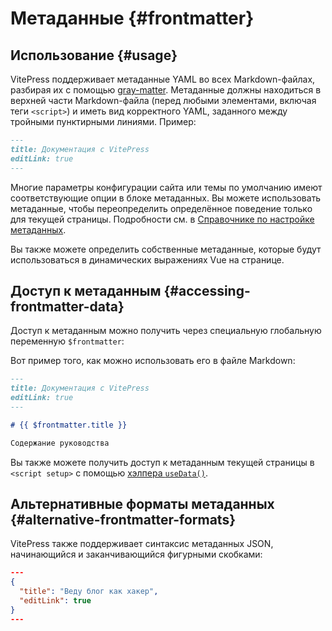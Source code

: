 # Метаданные {#frontmatter}

## Использование {#usage}

VitePress поддерживает метаданные YAML во всех Markdown-файлах, разбирая их с помощью [gray-matter](https://github.com/jonschlinkert/gray-matter). Метаданные должны находиться в верхней части Markdown-файла (перед любыми элементами, включая теги `<script>`) и иметь вид корректного YAML, заданного между тройными пунктирными линиями. Пример:

```md
---
title: Документация с VitePress
editLink: true
---
```

Многие параметры конфигурации сайта или темы по умолчанию имеют соответствующие опции в блоке метаданных. Вы можете использовать метаданные, чтобы переопределить определённое поведение только для текущей страницы. Подробности см. в [Справочнике по настройке метаданных](../reference/frontmatter-config).

Вы также можете определить собственные метаданные, которые будут использоваться в динамических выражениях Vue на странице.

## Доступ к метаданным {#accessing-frontmatter-data}

Доступ к метаданным можно получить через специальную глобальную переменную `$frontmatter`:

Вот пример того, как можно использовать его в файле Markdown:

```md
---
title: Документация с VitePress
editLink: true
---

# {{ $frontmatter.title }}

Содержание руководства
```

Вы также можете получить доступ к метаданным текущей страницы в `<script setup>` с помощью [хэлпера `useData()`](../reference/runtime-api#usedata).

## Альтернативные форматы метаданных {#alternative-frontmatter-formats}

VitePress также поддерживает синтаксис метаданных JSON, начинающийся и заканчивающийся фигурными скобками:

```json
---
{
  "title": "Веду блог как хакер",
  "editLink": true
}
---
```
